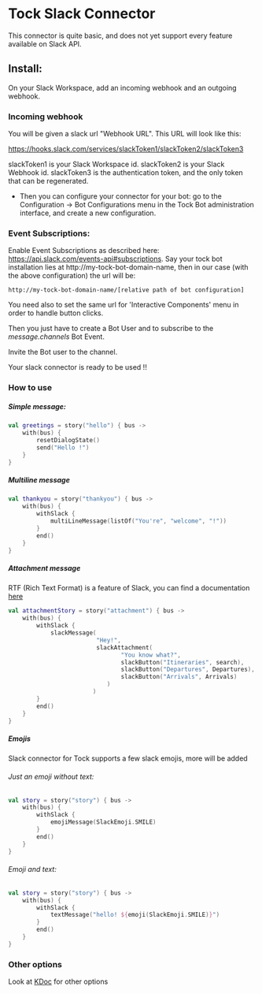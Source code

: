 # Tock Slack Connector

This connector is quite basic, and does not yet support every feature available on Slack API.

## Install:

On your Slack Workspace, add an incoming webhook and an outgoing webhook.

### Incoming webhook
You will be given a slack url "Webhook URL". This URL will look like this:

https://hooks.slack.com/services/slackToken1/slackToken2/slackToken3


slackToken1 is your Slack Workspace id.
slackToken2 is your Slack Webhook id.
slackToken3 is the authentication token, and the only token that can be regenerated.

* Then you can configure your connector for your bot: go to the Configuration -> Bot Configurations menu in the Tock Bot administration interface, and create a new configuration.


### Event Subscriptions:

Enable Event Subscriptions as described here: https://api.slack.com/events-api#subscriptions.
Say your tock bot installation lies at http://my-tock-bot-domain-name, then in our case (with the above configuration) the url will be:

```
http://my-tock-bot-domain-name/[relative path of bot configuration]
```

You need also to set the same url for 'Interactive Components' menu in order to handle button clicks.

Then you just have to create a Bot User and to subscribe to the *message.channels* Bot Event.

Invite the Bot user to the channel.

Your slack connector is ready to be used !!

### How to use
##### Simple message:
```kotlin
val greetings = story("hello") { bus ->
    with(bus) {
        resetDialogState()
        send("Hello !")
    }
}
```

##### Multiline message

```kotlin
val thankyou = story("thankyou") { bus ->
    with(bus) {
        withSlack {
            multiLineMessage(listOf("You're", "welcome", "!"))
        }
        end()
    }
}
```

##### Attachment message
RTF (Rich Text Format) is a feature of Slack, you can find a documentation [here](https://api.slack.com/docs/message-formatting)

```kotlin
val attachmentStory = story("attachment") { bus ->
    with(bus) {
        withSlack {
            slackMessage(
                         "Hey!",
                         slackAttachment(
                                "You know what?",
                                slackButton("Itineraries", search),
                                slackButton("Departures", Departures),
                                slackButton("Arrivals", Arrivals)
                            )
                        )
        }
        end()
    }
}
```

##### Emojis

Slack connector for Tock supports a few slack emojis, more will be added

###### Just an emoji without text:

```kotlin
val story = story("story") { bus ->
    with(bus) {
        withSlack {
            emojiMessage(SlackEmoji.SMILE)
        }
        end()
    }
}
```

###### Emoji and text:

```kotlin
val story = story("story") { bus ->
    with(bus) {
        withSlack {
            textMessage("hello! ${emoji(SlackEmoji.SMILE)}")
        }
        end()
    }
}
```

### Other options

Look at [KDoc](https://theopenconversationkit.github.io/tock/dokka/tock/fr.vsct.tock.bot.connector.slack/index.html)
 for other options
